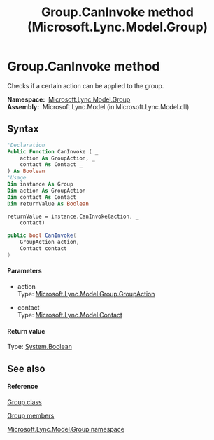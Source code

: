 ﻿---
title: Group.CanInvoke method  (Microsoft.Lync.Model.Group)
TOCTitle: 'CanInvoke method '
ms:assetid: M:Microsoft.Lync.Model.Group.Group.CanInvoke(Microsoft.Lync.Model.Group.GroupAction,Microsoft.Lync.Model.Contact)_DI_3_UC_OCS14MrefLyncWPF
ms:mtpsurl: https://msdn.microsoft.com/en-us/library/microsoft.lync.model.group.group.caninvoke(v=office.15)
ms:contentKeyID: 48601568
ms.date: 07/28/2014
mtps_version: v=office.15
f1_keywords:
- Microsoft.Lync.Model.Group.Group.CanInvoke
dev_langs:
- CSharp
- JScript
- VB
- other
---

# Group.CanInvoke method

Checks if a certain action can be applied to the group.

**Namespace:**  [Microsoft.Lync.Model.Group](microsoft-lync-model-group-namespace_2.md)  
**Assembly:**  Microsoft.Lync.Model (in Microsoft.Lync.Model.dll)

## Syntax

``` vb
'Declaration
Public Function CanInvoke ( _
    action As GroupAction, _
    contact As Contact _
) As Boolean
'Usage
Dim instance As Group
Dim action As GroupAction
Dim contact As Contact
Dim returnValue As Boolean

returnValue = instance.CanInvoke(action, _
    contact)
```

``` csharp
public bool CanInvoke(
    GroupAction action,
    Contact contact
)
```

#### Parameters

  - action  
    Type: [Microsoft.Lync.Model.Group.GroupAction](groupaction-enumeration-microsoft-lync-model-group_2.md)  

<!-- end list -->

  - contact  
    Type: [Microsoft.Lync.Model.Contact](contact-class-microsoft-lync-model_2.md)  

#### Return value

Type: [System.Boolean](http://msdn2.microsoft.com/en-us/library/a28wyd50)  

## See also

#### Reference

[Group class](group-class-microsoft-lync-model-group_2.md)

[Group members](group-members-microsoft-lync-model-group_2.md)

[Microsoft.Lync.Model.Group namespace](microsoft-lync-model-group-namespace_2.md)


